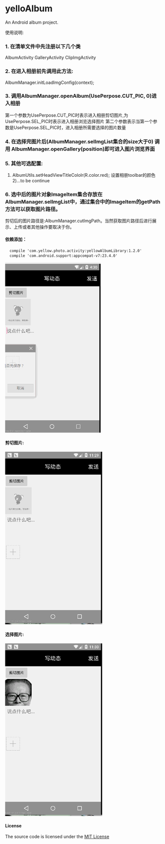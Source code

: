 # yelloAlbum
An Android album project.

使用说明:

### 1. 在清单文件中先注册以下几个类
  AlbumActivity
  GalleryActivity
  ClipImgActivity

### 2. 在进入相册前先调用此方法:
  AlbumManager.initLoadImgConfig(context);


### 3. 调用AlbumManager.openAlbum(UsePerpose.CUT_PIC, 0)进入相册
   第一个参数为UsePerpose.CUT_PIC时表示进入相册剪切图片,为UsePerpose.SEL_PIC时表示进入相册浏览选择图片
   第二个参数表示当第一个参数是UsePerpose.SEL_PIC时，进入相册所需要选择的图片数量

### 4. 在选择完图片后(AlbumManager.selImgList集合的size大于0) 调用 AlbumManager.openGallery(position)即可进入图片浏览界面

### 5. 其他可选配置:
  1) AlbumUtils.setHeadViewTitleCololr(R.color.red); 设置相册toolbar的颜色
  2)...to be continue

### 6. 选中后的图片对象ImageItem集合存放在AlbumManager.selImgList中，通过集合中的ImageItem的getPath方法可以获取图片路径。
  剪切后的图片路径是:AlbumManager.cutImgPath。当然获取图片路径后进行展示、上传或者其他操作要取决于你。



#### 依赖添加：
    
      compile 'com.yellow.photo.activity:yellowAlbumLibrary:1.2.0'
      compile 'com.android.support:appcompat-v7:23.4.0'
     


![image](https://github.com/kid1943/yellowAlbum/blob/master/album.gif?raw=true)



####  剪切图片:

![image](https://github.com/kid1943/yellowAlbum/blob/master/album_cut.gif?raw=true)



####  选择图片:

![image](https://github.com/kid1943/yellowAlbum/blob/master/album_sel.gif?raw=true)


#### License

The source code  is licensed under the [MIT License](https://opensource.org/licenses/MIT)

















